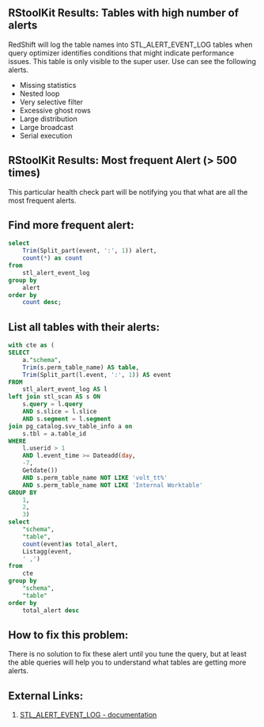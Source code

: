 ## RStoolKit Results: Tables with high number of alerts

RedShift will log the table names into STL_ALERT_EVENT_LOG tables when query optimizer identifies conditions that might indicate performance issues. This table is only visible to the super user. Use can see the following alerts.

- Missing statistics
- Nested loop
- Very selective filter
- Excessive ghost rows
- Large distribution
- Large broadcast
- Serial execution

## RStoolKit Results: Most frequent Alert (> 500 times)

This particular health check part will be notifying you that what are all the most frequent alerts. 

## Find more frequent alert:

```sql
select
	Trim(Split_part(event, ':', 1)) alert,
	count(*) as count
from
	stl_alert_event_log
group by
	alert
order by
	count desc;
```

## List all tables with their alerts:

```sql
with cte as (
SELECT
	a."schema",
	Trim(s.perm_table_name) AS table,
	Trim(Split_part(l.event, ':', 1)) AS event
FROM
	stl_alert_event_log AS l
left join stl_scan AS s ON
	s.query = l.query
	AND s.slice = l.slice
	AND s.segment = l.segment
join pg_catalog.svv_table_info a on
	s.tbl = a.table_id
WHERE
	l.userid > 1
	AND l.event_time >= Dateadd(day,
	-7,
	Getdate())
	AND s.perm_table_name NOT LIKE 'volt_tt%'
	AND s.perm_table_name NOT LIKE 'Internal Worktable'
GROUP BY
	1,
	2,
	3)
select
	"schema",
	"table",
	count(event)as total_alert,
	Listagg(event,
	' ,')
from
	cte
group by
	"schema",
	"table"
order by
	total_alert desc
```

## How to fix this problem:

There is no solution to fix these alert until you tune the query, but at least the able queries will help you to understand what tables are getting more alerts.

## External Links:

1. [STL_ALERT_EVENT_LOG - documentation](https://docs.aws.amazon.com/redshift/latest/dg/r_STL_ALERT_EVENT_LOG.html)